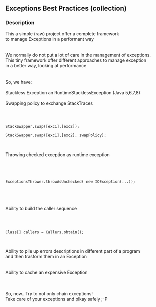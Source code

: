 ## Exceptions Best Practices (collection) ##


### Description ###

This a simple (raw) project offer a complete framework<br/>
to manage Exceptions in a performant way<br/> 
<br/>
<br/>
We normally do not put a lot of care in the management of exceptions.<br/>
This tiny framework offer different approaches to manage exception<br/>
in a better way, looking at performance<br/>
<br/>
<br/>
So, we have:<br/>
<br/>
Stackless Exception an RuntimeStacklessException (Java 5,6,7,8)<br/>
<br/>
Swapping policy to exchange StackTraces<br/>
<br/>
<pre><code>

StackSwapper.swap([exc1],[exc2]);

StackSwapper.swap([exc1],[exc2], swapPolicy);

</code></pre>
<br/>
Throwing checked exception as runtime exception<br/>
<br/>
<pre><code>

ExceptionsThrower.throwAsUnchecked( new IOException(...));

</code></pre>
<br/>
Ability to build the caller sequence<br/>
<br/>
<pre><code>

Class<?>[] callers = Callers.obtain();

</code></pre>
<br/>
Ability to pile up errors descriptions in different part of a program<br/>
and then trasform them in an Exception<br/>
<br/>
<br/>
Ability to cache an expensive Exception<br/>
<br/>
<br/>
<br/>
So, now...Try to not only chain exceptions!<br/>
Take care of your exceptions and plkay safely ;-P<br/>
<br/>
<br/>